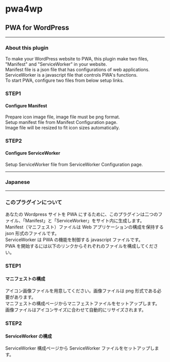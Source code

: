 # pwa4wp
## PWA for WordPress
___
### About this plugin
To make your WordPress website to PWA, this plugin make two files, "Manifest" and "ServiceWorker" in your website.  
Manifest file is a json file that has configurations of web applications.  
ServiceWorker is a javascript file that controls PWA's functions.  
To start PWA, configure two files from below setup links.  

### STEP1
#### Configure Manifest   

Prepare icon image file, image file must be png format.  
Setup manifest file from Manifest Configuration page.  
Image file will be resized to fit icon sizes automatically.  

### STEP2
#### Configure ServiceWorker   

Setup ServiceWorker file from ServiceWorker Configuration page.  

---

### Japanese  

---

### このプラグインについて
あなたの Wordpress サイトを PWA にするために、このプラグインは二つのファイル、「Manifest」と「ServiceWorker」をサイト内に生成します。  
Manifest（マニフェスト）ファイルは Web アプリケーションの構成を保持する json 形式のファイルです。  
ServiceWorker は PWA の機能を制御する javascript ファイルです。  
PWA を開始するには以下のリンクからそれぞれのファイルを構成してください。  

### STEP1
#### マニフェストの構成 

アイコン画像ファイルを用意してください。画像ファイルは png 形式である必要があります。  
マニフェストの構成ページからマニフェストファイルをセットアップします。  
画像ファイルはアイコンサイズに合わせて自動的にリサイズされます。  
  
### STEP2
#### ServiceWorker の構成 

ServiceWorker 構成ページから ServiceWorker ファイルをセットアップします。


